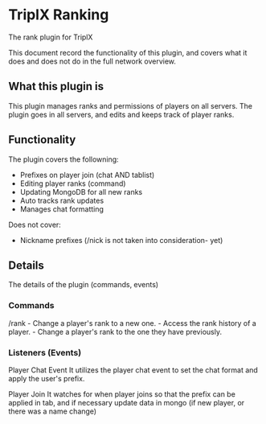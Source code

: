 <h1>TriplX Ranking</h1>
The rank plugin for TriplX

This document record the functionality of this plugin, and covers what it does and does not do in the full network overview.


<h2>What this plugin is</h2>
This plugin manages ranks and permissions of players on all servers. The plugin goes in all servers, and edits and keeps track of player ranks.

<h2>Functionality</h2>
The plugin covers the followning:

 - Prefixes on player join (chat AND tablist)
 - Editing player ranks (command)
 - Updating MongoDB for all new ranks
 - Auto tracks rank updates
 - Manages chat formatting
 
 
Does not cover:

 - Nickname prefixes (/nick is not taken into consideration- yet)
 


<h2>Details</h2>
The details of the plugin (commands, events)

<h3>Commands</h3>
/rank 
  <set> <player> <rank> - Change a player's rank to a new one.
  <history> <player> - Access the rank history of a player.
  <revert> <player> - Change a player's rank to the one they have previously.
    

<h3>Listeners (Events)</h3>
Player Chat Event
  It utilizes the player chat event to set the chat format and apply the user's prefix. 
  
Player Join
  It watches for when player joins so that the prefix can be applied in tab, 
  and if necessary update data in mongo (if new player, or there was a name change)
    
  

    


